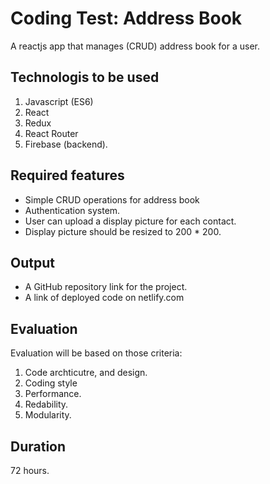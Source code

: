 # Coding Test: Address Book

A reactjs app that manages (CRUD) address book for a user.

## Technologis to be used
  1. Javascript (ES6)
  2. React
  3. Redux
  4. React Router
  5. Firebase (backend).

## Required features
 - Simple CRUD operations for address book
 - Authentication system.
 - User can upload a display picture for each contact.
 - Display picture should be resized to 200 * 200.

## Output
 - A GitHub repository link for the project.
 - A link of deployed code on netlify.com

## Evaluation
Evaluation will be based on those criteria:
  1. Code archticutre, and design.
  2. Coding style
  2. Performance.
  3. Redability.
  4. Modularity.

## Duration
72 hours.
